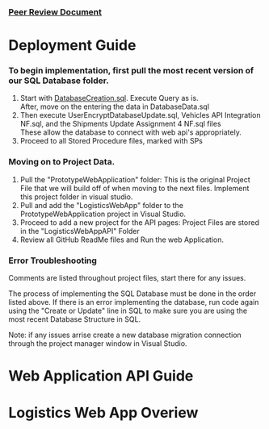 ### [Peer Review Document](https://1drv.ms/w/c/5cfc798acaccf72b/ES4ew7QUL01EomAFdy6rknAB0UelHyLcDlui1vfIHMAJVw?e=nhm3Qu)

# Deployment Guide
### To begin implementation, first pull the most recent version of our SQL Database folder. 
1. Start with [DatabaseCreation.sql](https://github.com/ncf00003/LogisticsWebApplication/blob/main/SQL/DatabaseData.sql). Execute Query as is.
   <br> After, move on the entering the data in DatabaseData.sql
2. Then execute UserEncryptDatabaseUpdate.sql, Vehicles API Integration NF.sql, and the Shipments Update Assignment 4 NF.sql files
   <br> These allow the database to connect with web api's appropriately.
3. Proceed to all Stored Procedure files, marked with SPs
### Moving on to Project Data.
1. Pull the "PrototypeWebApplication" folder: This is the original Project File that we will build off of when moving to the next files. Implement this project folder in visual studio.
2. Pull and add the "LogisticsWebApp" folder to the PrototypeWebApplication project in Visual Studio.
3. Proceed to add a new project for the API pages: Project Files are stored in the "LogisticsWebAppAPI" Folder
4. Review all GitHub ReadMe files and Run the web Application.

### Error Troubleshooting
Comments are listed throughout project files, start there for any issues. 
<p> The process of implementing the SQL Database must be done in the order listed above. If there is an error implementing the database, run code again using the "Create or Update" line in SQL to make sure you are using the most recent Database Structure in SQL. </p>
Note: if any issues arrise create a new database migration connection through the project manager window in Visual Studio.


# Web Application API Guide


# Logistics Web App Overiew
